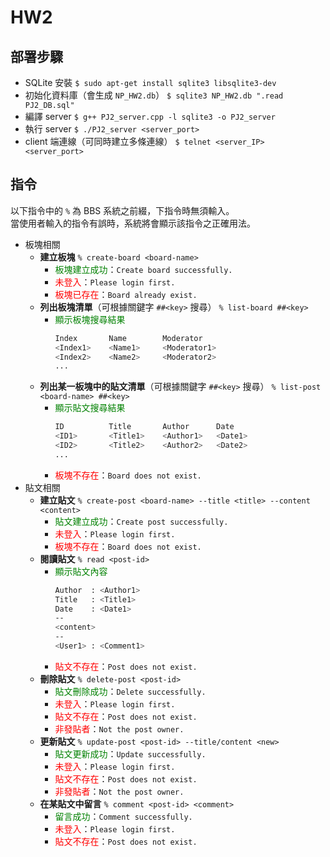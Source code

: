 # HW2
## 部署步驟
- SQLite 安裝
    `$ sudo apt-get install sqlite3 libsqlite3-dev`
- 初始化資料庫（會生成 `NP_HW2.db`）
    `$ sqlite3 NP_HW2.db ".read PJ2_DB.sql"`
- 編譯 server
    `$ g++ PJ2_server.cpp -l sqlite3 -o PJ2_server`
- 執行 server
    `$ ./PJ2_server <server_port>`
- client 端連線（可同時建立多條連線）
    `$ telnet <server_IP> <server_port>`

## 指令
以下指令中的 `%` 為 BBS 系統之前綴，下指令時無須輸入。<br>
當使用者輸入的指令有誤時，系統將會顯示該指令之正確用法。
- 板塊相關
    - **建立板塊**
        `% create-board <board-name>`
        - <font color=green>板塊建立成功</font>：`Create board successfully.`
        - <font color=red>未登入</font>：`Please login first.`
        - <font color=red>板塊已存在</font>：`Board already exist.`
    - **列出板塊清單**（可根據關鍵字 `##<key>` 搜尋）
        `% list-board ##<key>`
        - <font color=green>顯示板塊搜尋結果</font>
            ```bash
            Index       Name        Moderator
            <Index1>    <Name1>     <Moderator1>
            <Index2>    <Name2>     <Moderator2>
            ...
            ```
    - **列出某一板塊中的貼文清單**（可根據關鍵字 `##<key>` 搜尋）
        `% list-post <board-name> ##<key>`
        - <font color=green>顯示貼文搜尋結果</font>
            ```bash
            ID          Title       Author      Date
            <ID1>       <Title1>    <Author1>   <Date1>
            <ID2>       <Title2>    <Author2>   <Date2>
            ...
            ```
        - <font color=red>板塊不存在</font>：`Board does not exist.`
- 貼文相關
    - **建立貼文**
        `% create-post <board-name> --title <title> --content <content>`
        - <font color=green>貼文建立成功</font>：`Create post successfully.`
        - <font color=red>未登入</font>：`Please login first.`
        - <font color=red>板塊不存在</font>：`Board does not exist.`
    - **閱讀貼文**
        `% read <post-id>`
        - <font color=green>顯示貼文內容</font>
            ```bash
            Author  : <Author1>
            Title   : <Title1>
            Date    : <Date1>
            --
            <content>
            --
            <User1> : <Comment1>
            ```
        - <font color=red>貼文不存在</font>：`Post does not exist.`
    - **刪除貼文**
        `% delete-post <post-id>`
        - <font color=green>貼文刪除成功</font>：`Delete successfully.`
        - <font color=red>未登入</font>：`Please login first.`
        - <font color=red>貼文不存在</font>：`Post does not exist.`
        - <font color=red>非發貼者</font>：`Not the post owner.`
    - **更新貼文**
        `% update-post <post-id> --title/content <new>`
        - <font color=green>貼文更新成功</font>：`Update successfully.`
        - <font color=red>未登入</font>：`Please login first.`
        - <font color=red>貼文不存在</font>：`Post does not exist.`
        - <font color=red>非發貼者</font>：`Not the post owner.`
    - **在某貼文中留言**
        `% comment <post-id> <comment>`
        - <font color=green>留言成功</font>：`Comment successfully.`
        - <font color=red>未登入</font>：`Please login first.`
        - <font color=red>貼文不存在</font>：`Post does not exist.`
